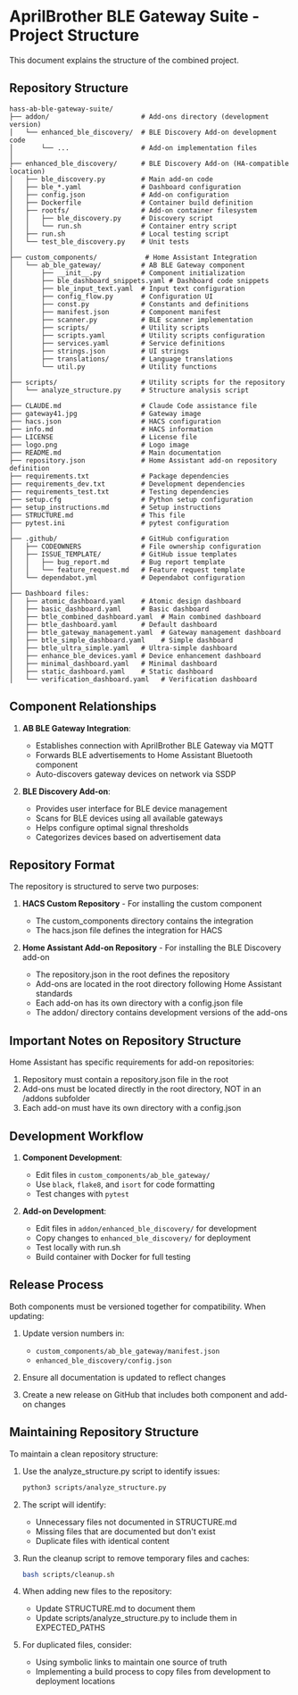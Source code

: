 # AprilBrother BLE Gateway Suite - Project Structure

This document explains the structure of the combined project.

## Repository Structure

```
hass-ab-ble-gateway-suite/
├── addon/                       # Add-ons directory (development version)
│   └── enhanced_ble_discovery/  # BLE Discovery Add-on development code
│       └── ...                  # Add-on implementation files
│
├── enhanced_ble_discovery/      # BLE Discovery Add-on (HA-compatible location)
│   ├── ble_discovery.py         # Main add-on code
│   ├── ble_*.yaml               # Dashboard configuration
│   ├── config.json              # Add-on configuration
│   ├── Dockerfile               # Container build definition
│   ├── rootfs/                  # Add-on container filesystem
│   │   ├── ble_discovery.py     # Discovery script
│   │   └── run.sh               # Container entry script
│   ├── run.sh                   # Local testing script
│   └── test_ble_discovery.py    # Unit tests
│
├── custom_components/            # Home Assistant Integration
│   └── ab_ble_gateway/          # AB BLE Gateway component
│       ├── __init__.py          # Component initialization
│       ├── ble_dashboard_snippets.yaml # Dashboard code snippets
│       ├── ble_input_text.yaml  # Input text configuration
│       ├── config_flow.py       # Configuration UI
│       ├── const.py             # Constants and definitions
│       ├── manifest.json        # Component manifest
│       ├── scanner.py           # BLE scanner implementation
│       ├── scripts/             # Utility scripts
│       ├── scripts.yaml         # Utility scripts configuration
│       ├── services.yaml        # Service definitions
│       ├── strings.json         # UI strings
│       ├── translations/        # Language translations
│       └── util.py              # Utility functions
│
├── scripts/                     # Utility scripts for the repository
│   └── analyze_structure.py     # Structure analysis script
│
├── CLAUDE.md                    # Claude Code assistance file
├── gateway41.jpg                # Gateway image
├── hacs.json                    # HACS configuration
├── info.md                      # HACS information
├── LICENSE                      # License file
├── logo.png                     # Logo image
├── README.md                    # Main documentation
├── repository.json              # Home Assistant add-on repository definition
├── requirements.txt             # Package dependencies
├── requirements_dev.txt         # Development dependencies
├── requirements_test.txt        # Testing dependencies
├── setup.cfg                    # Python setup configuration
├── setup_instructions.md        # Setup instructions
├── STRUCTURE.md                 # This file
├── pytest.ini                   # pytest configuration
│
├── .github/                     # GitHub configuration
│   ├── CODEOWNERS               # File ownership configuration
│   ├── ISSUE_TEMPLATE/          # GitHub issue templates
│   │   ├── bug_report.md        # Bug report template
│   │   └── feature_request.md   # Feature request template
│   └── dependabot.yml           # Dependabot configuration
│
├── Dashboard files:
│   ├── atomic_dashboard.yaml    # Atomic design dashboard
│   ├── basic_dashboard.yaml     # Basic dashboard
│   ├── btle_combined_dashboard.yaml  # Main combined dashboard
│   ├── btle_dashboard.yaml      # Default dashboard
│   ├── btle_gateway_management.yaml  # Gateway management dashboard
│   ├── btle_simple_dashboard.yaml    # Simple dashboard
│   ├── btle_ultra_simple.yaml   # Ultra-simple dashboard
│   ├── enhance_ble_devices.yaml # Device enhancement dashboard
│   ├── minimal_dashboard.yaml   # Minimal dashboard
│   ├── static_dashboard.yaml    # Static dashboard
│   └── verification_dashboard.yaml   # Verification dashboard
```

## Component Relationships

1. **AB BLE Gateway Integration**: 
   - Establishes connection with AprilBrother BLE Gateway via MQTT
   - Forwards BLE advertisements to Home Assistant Bluetooth component
   - Auto-discovers gateway devices on network via SSDP

2. **BLE Discovery Add-on**:
   - Provides user interface for BLE device management
   - Scans for BLE devices using all available gateways
   - Helps configure optimal signal thresholds
   - Categorizes devices based on advertisement data

## Repository Format

The repository is structured to serve two purposes:

1. **HACS Custom Repository** - For installing the custom component
   - The custom_components directory contains the integration
   - The hacs.json file defines the integration for HACS

2. **Home Assistant Add-on Repository** - For installing the BLE Discovery add-on
   - The repository.json in the root defines the repository
   - Add-ons are located in the root directory following Home Assistant standards
   - Each add-on has its own directory with a config.json file 
   - The addon/ directory contains development versions of the add-ons

## Important Notes on Repository Structure

Home Assistant has specific requirements for add-on repositories:
1. Repository must contain a repository.json file in the root
2. Add-ons must be located directly in the root directory, NOT in an /addons subfolder
3. Each add-on must have its own directory with a config.json

## Development Workflow

1. **Component Development**:
   - Edit files in `custom_components/ab_ble_gateway/`
   - Use `black`, `flake8`, and `isort` for code formatting
   - Test changes with `pytest`

2. **Add-on Development**:
   - Edit files in `addon/enhanced_ble_discovery/` for development
   - Copy changes to `enhanced_ble_discovery/` for deployment
   - Test locally with run.sh
   - Build container with Docker for full testing

## Release Process

Both components must be versioned together for compatibility. When updating:

1. Update version numbers in:
   - `custom_components/ab_ble_gateway/manifest.json`
   - `enhanced_ble_discovery/config.json`

2. Ensure all documentation is updated to reflect changes

3. Create a new release on GitHub that includes both component and add-on changes

## Maintaining Repository Structure

To maintain a clean repository structure:

1. Use the analyze_structure.py script to identify issues:
   ```bash
   python3 scripts/analyze_structure.py
   ```

2. The script will identify:
   - Unnecessary files not documented in STRUCTURE.md
   - Missing files that are documented but don't exist
   - Duplicate files with identical content

3. Run the cleanup script to remove temporary files and caches:
   ```bash
   bash scripts/cleanup.sh
   ```

4. When adding new files to the repository:
   - Update STRUCTURE.md to document them
   - Update scripts/analyze_structure.py to include them in EXPECTED_PATHS

5. For duplicated files, consider:
   - Using symbolic links to maintain one source of truth
   - Implementing a build process to copy files from development to deployment locations